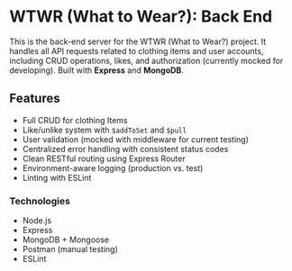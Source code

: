 # WTWR (What to Wear?): Back End
This is the back-end server for the WTWR (What to Wear?) project. It handles all API requests related to clothing items and user accounts, including CRUD operations, likes, and authorization (currently mocked for developing). Built with **Express** and **MongoDB**. 

## Features

- Full CRUD for clothing Items
- Like/unlike system with `$addToSet` and `$pull`
- User validation (mocked with middleware for current testing)
- Centralized error handling with consistent status codes
- Clean RESTful routing using Express Router
- Environment-aware logging (production vs. test)
- Linting with ESLint

### Technologies

- Node.js
- Express
- MongoDB + Mongoose
- Postman (manual testing)
- ESLint


